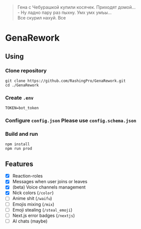 > Гена с Чебурашкой купили косячек. Приходят домой...  
> \- Ну ладно пару раз пыхну. Умх умх умъы...  
> Все скурил нахуй. Все

# GenaRework

## Using

### Clone repository

```shell
git clone https://github.com/RashingPro/GenaRework.git
cd ./GenaRework
```

### Create `.env`

```env
TOKEN=bot_token
```

### Configure `config.json` Please use `config.schema.json`

### Build and run

```shell
npm install
npm run prod
```

## Features

- [x] Reaction-roles
- [x] Messages when user joins or leaves
- [x] (beta) Voice channels management
- [x] Nick colors (`/color`)
- [ ] Anime shit (`/waifu`)
- [ ] Emojis mixing (`/mix`)
- [ ] Emoji stealing (`/steal_emoji`)
- [ ] Next.js error badges (`/nextjs`)
- [ ] AI chats (maybe)
